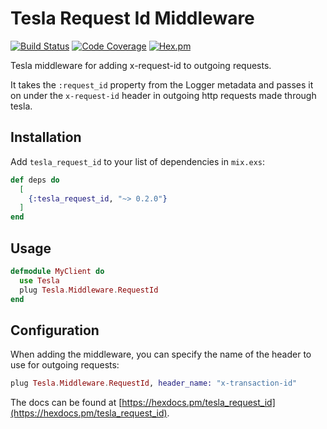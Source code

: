 # Tesla Request Id Middleware

[![Build Status](https://travis-ci.com/doughsay/tesla_request_id.svg?branch=master)](https://travis-ci.com/doughsay/tesla_request_id)
[![Code Coverage](https://img.shields.io/codecov/c/github/doughsay/tesla_request_id.svg)](https://codecov.io/gh/doughsay/tesla_request_id)
[![Hex.pm](https://img.shields.io/hexpm/v/tesla_request_id.svg)](http://hex.pm/packages/tesla_request_id)

Tesla middleware for adding x-request-id to outgoing requests.

It takes the `:request_id` property from the Logger metadata and passes it on under the `x-request-id` header in outgoing http requests made through tesla.

## Installation

Add `tesla_request_id` to your list of dependencies in `mix.exs`:

```elixir
def deps do
  [
    {:tesla_request_id, "~> 0.2.0"}
  ]
end
```

## Usage

```elixir
defmodule MyClient do
  use Tesla
  plug Tesla.Middleware.RequestId
end
```

## Configuration

When adding the middleware, you can specify the name of the header to use for outgoing requests:

```elixir
plug Tesla.Middleware.RequestId, header_name: "x-transaction-id"
```

The docs can
be found at [https://hexdocs.pm/tesla_request_id](https://hexdocs.pm/tesla_request_id).
